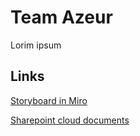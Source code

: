 # Team Azeur

Lorim ipsum

## Links

[Storyboard in Miro](https://miro.com/app/board/uXjVLkxfoPA=/)

[Sharepoint cloud documents](https://hannl-my.sharepoint.com/:f:/r/personal/my_vandenberg_student_han_nl/Documents/Jaar%203/Periode%203%20-%204%20NOTS/NOTS%20Project/NOTS%20Project%20Groep%201?csf=1&web=1&e=ZfxRDm)
